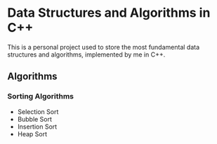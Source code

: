 # Data Structures and Algorithms in C++

This is a personal project used to store the most fundamental data structures and algorithms, implemented by me in C++.

## Algorithms

### Sorting Algorithms

- Selection Sort
- Bubble Sort
- Insertion Sort
- Heap Sort